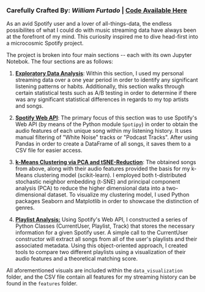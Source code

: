 ### Carefully Crafted By: *William Furtado* | [Code Available Here](https://github.com/willfurtado/Visualizing-Spotify-Data/)

As an avid Spotify user and a lover of all-things-data, the endless possibilites of what I could do with music streaming data have always been
at the forefront of my mind. This curiosity inspired me to dive head-first into a microcosmic Spotify project.

The project is broken into four main sections -- each with its own Jupyter Notebok. The four sections are as follows:

1. **[Exploratory Data Analysis](https://htmlpreview.github.io/?https://github.com/willfurtado/Visualizing-Spotify-Data/blob/master/html_files/Spotify%20EDA.html)**: Within this section, I used my personal streaming data over a one year period in order to identify any significant listening patterns or habits. Additionally, this section walks through certain statistical tests such as A/B testing in order to determine if there was any significant statistical differences in regards to my top artists and songs.

2. **[Spotify Web API](https://htmlpreview.github.io/?https://github.com/willfurtado/Visualizing-Spotify-Data/blob/master/html_files/Spotify%20Web%20API.html)**: The primary focus of this section was to use Spotify's Web API (by means of the Python module `Spotipy`) in order to obtain the audio features of each unique song within my listening history. It uses manual filtering of "White Noise" tracks or "Podcast Tracks". After using Pandas in order to create a DataFrame of all songs, it saves them to a CSV file for easier access.

3. **[k-Means Clustering via PCA and tSNE-Reduction](https://htmlpreview.github.io/?https://github.com/willfurtado/Visualizing-Spotify-Data/blob/master/html_files/Spotify%20Music%20PCA%2C%20k-Means.html)**: The obtained songs from above, along with their audio features provided the basis for my k-Means clustering model (scikit-learn). I employed both t-distributed stochastic neighbor embedding (t-SNE) and principal component analysis (PCA) to reduce the  higher dimensional data into a 
two-dimensional dataset. To visualize my clustering model, I used Python packages Seaborn and Matplotlib in order to showcase the distinction of genres.

4. **[Playlist Analysis:](https://htmlpreview.github.io/?https://github.com/willfurtado/Visualizing-Spotify-Data/blob/master/html_files/Playlist%20Analysis.html)** Using Spotify's Web API, I constructed a series of Python Classes (CurrentUser, Playlist, Track) that stores the necessary information for a given Spotify user. A simple call to the CurrentUser constructor will extract all songs from all of the user's playlists and their associated metadata. Using this object-oriented approach, I created tools to compare two different playlists using a visualization of their audio features and a theoretical matching score.

All aforementioned visuals are included within the `data_visualization` folder, and the CSV file contain all features for my streaming history can be found in the `features` folder.
